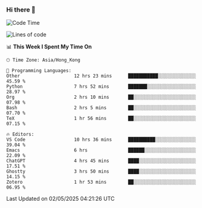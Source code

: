 ### Hi there 👋

<!--
**nicehiro/nicehiro** is a ✨ _special_ ✨ repository because its `README.md` (this file) appears on your GitHub profile.

Here are some ideas to get you started:

- 🔭 I’m currently working on ...
- 🌱 I’m currently learning ...
- 👯 I’m looking to collaborate on ...
- 🤔 I’m looking for help with ...
- 💬 Ask me about ...
- 📫 How to reach me: ...
- 😄 Pronouns: ...
- ⚡ Fun fact: ...
-->

<!--START_SECTION:waka-->
![Code Time](http://img.shields.io/badge/Code%20Time-606%20hrs%2040%20mins-blue)

![Lines of code](https://img.shields.io/badge/From%20Hello%20World%20I%27ve%20Written-1.7%20million%20lines%20of%20code-blue)

📊 **This Week I Spent My Time On** 

```text
🕑︎ Time Zone: Asia/Hong_Kong

💬 Programming Languages: 
Other                    12 hrs 23 mins      ███████████░░░░░░░░░░░░░░   45.59 % 
Python                   7 hrs 52 mins       ███████░░░░░░░░░░░░░░░░░░   28.97 % 
Org                      2 hrs 10 mins       ██░░░░░░░░░░░░░░░░░░░░░░░   07.98 % 
Bash                     2 hrs 5 mins        ██░░░░░░░░░░░░░░░░░░░░░░░   07.70 % 
TeX                      1 hr 56 mins        ██░░░░░░░░░░░░░░░░░░░░░░░   07.15 % 

🔥 Editors: 
VS Code                  10 hrs 36 mins      ██████████░░░░░░░░░░░░░░░   39.04 % 
Emacs                    6 hrs               ██████░░░░░░░░░░░░░░░░░░░   22.09 % 
ChatGPT                  4 hrs 45 mins       ████░░░░░░░░░░░░░░░░░░░░░   17.51 % 
Ghostty                  3 hrs 50 mins       ████░░░░░░░░░░░░░░░░░░░░░   14.15 % 
Zotero                   1 hr 53 mins        ██░░░░░░░░░░░░░░░░░░░░░░░   06.95 % 
```


 Last Updated on 02/05/2025 04:21:26 UTC
<!--END_SECTION:waka-->
